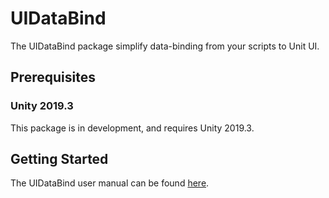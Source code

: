 # UIDataBind
The UIDataBind package simplify data-binding from your scripts to Unit UI.

## Prerequisites
### Unity 2019.3
This package is in development, and requires Unity 2019.3.

## Getting Started
The UIDataBind user manual can be found [here](https://github.com/MerlinDS/UIDataBind/wiki).
